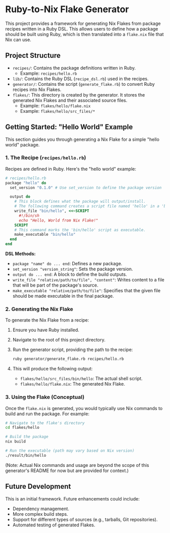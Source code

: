# Ruby-to-Nix Flake Generator

This project provides a framework for generating Nix Flakes from package recipes written in a Ruby DSL. This allows users to define how a package should be built using Ruby, which is then translated into a `flake.nix` file that Nix can use.

## Project Structure

-   `recipes/`: Contains the package definitions written in Ruby.
    -   Example: `recipes/hello.rb`
-   `lib/`: Contains the Ruby DSL (`recipe_dsl.rb`) used in the recipes.
-   `generator/`: Contains the script (`generate_flake.rb`) to convert Ruby recipes into Nix Flakes.
-   `flakes/`: This directory is created by the generator. It stores the generated Nix Flakes and their associated source files.
    -   Example: `flakes/hello/flake.nix`
    -   Example: `flakes/hello/src_files/*`

## Getting Started: "Hello World" Example

This section guides you through generating a Nix Flake for a simple "hello world" package.

### 1. The Recipe (`recipes/hello.rb`)

Recipes are defined in Ruby. Here's the "hello world" example:

```ruby
# recipes/hello.rb
package "hello" do
  set_version "0.1.0" # Use set_version to define the package version

  output do
    # This block defines what the package will output/install.
    # The following command creates a script file named 'hello' in a 'bin' subdirectory.
    write_file "bin/hello", <<~SCRIPT
      #!/bin/sh
      echo "Hello, World from Nix Flake!"
    SCRIPT
    # This command marks the 'bin/hello' script as executable.
    make_executable "bin/hello"
  end
end
```

**DSL Methods:**

*   `package "name" do ... end`: Defines a new package.
*   `set_version "version_string"`: Sets the package version.
*   `output do ... end`: A block to define the build outputs.
*   `write_file "relative/path/to/file", "content"`: Writes content to a file that will be part of the package's source.
*   `make_executable "relative/path/to/file"`: Specifies that the given file should be made executable in the final package.

### 2. Generating the Nix Flake

To generate the Nix Flake from a recipe:

1.  Ensure you have Ruby installed.
2.  Navigate to the root of this project directory.
3.  Run the generator script, providing the path to the recipe:

    ```bash
    ruby generator/generate_flake.rb recipes/hello.rb
    ```

4.  This will produce the following output:
    -   `flakes/hello/src_files/bin/hello`: The actual shell script.
    -   `flakes/hello/flake.nix`: The generated Nix Flake.

### 3. Using the Flake (Conceptual)

Once the `flake.nix` is generated, you would typically use Nix commands to build and run the package. For example:

```bash
# Navigate to the flake's directory
cd flakes/hello

# Build the package
nix build

# Run the executable (path may vary based on Nix version)
./result/bin/hello
```

(Note: Actual Nix commands and usage are beyond the scope of this generator's README for now but are provided for context.)

## Future Development

This is an initial framework. Future enhancements could include:
-   Dependency management.
-   More complex build steps.
-   Support for different types of sources (e.g., tarballs, Git repositories).
-   Automated testing of generated Flakes.
```
